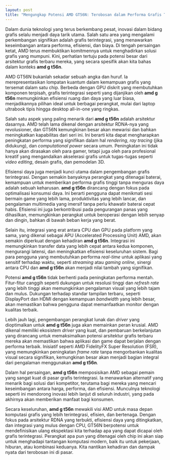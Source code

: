 ```yaml
---
layout: post
title: "Mengungkap Potensi AMD GT56N: Terobosan dalam Performa Grafis Terintegrasi"
---
```


Dalam dunia teknologi yang terus berkembang pesat, inovasi dalam bidang grafis selalu menjadi daya tarik utama. Salah satu area yang mengalami perkembangan signifikan adalah grafis terintegrasi, yang menawarkan keseimbangan antara performa, efisiensi, dan biaya. Di tengah persaingan ketat, AMD terus membuktikan komitmennya untuk menghadirkan solusi grafis yang mumpuni. Kini, perhatian tertuju pada potensi besar dari arsitektur grafis terbaru mereka, yang secara spesifik akan kita bahas dalam konteks **amd g t56n**.

AMD GT56N bukanlah sekadar sebuah angka dan huruf. Ia merepresentasikan lompatan kuantum dalam kemampuan grafis yang tersemat dalam satu chip. Berbeda dengan GPU diskrit yang membutuhkan komponen terpisah, grafis terintegrasi seperti yang dijanjikan oleh **amd g t56n** memungkinkan efisiensi ruang dan daya yang luar biasa, menjadikannya pilihan ideal untuk berbagai perangkat, mulai dari laptop ultrabook tipis hingga desktop all-in-one yang ringkas.

Salah satu aspek yang paling menarik dari **amd g t56n** adalah arsitektur dasarnya. AMD telah lama dikenal dengan arsitektur RDNA-nya yang revolusioner, dan GT56N kemungkinan besar akan mewarisi dan bahkan meningkatkan kapabilitas dari seri ini. Ini berarti kita dapat mengharapkan peningkatan performa yang signifikan dalam hal *rendering*, *ray tracing* (jika didukung), dan *computational power* secara umum. Peningkatan ini tidak hanya akan dirasakan oleh para gamer, tetapi juga oleh para profesional kreatif yang mengandalkan akselerasi grafis untuk tugas-tugas seperti *video editing*, desain grafis, dan pemodelan 3D.

Efisiensi daya juga menjadi kunci utama dalam pengembangan grafis terintegrasi. Dengan semakin banyaknya perangkat yang ditenagai baterai, kemampuan untuk memberikan performa grafis tinggi tanpa menguras daya adalah sebuah keharusan. **amd g t56n** dirancang dengan fokus pada optimalisasi konsumsi daya. Ini berarti pengguna dapat menikmati sesi bermain game yang lebih lama, produktivitas yang lebih lancar, dan pengalaman multimedia yang imersif tanpa perlu khawatir baterai cepat habis. Efisiensi ini juga berkontribusi pada pengurangan panas yang dihasilkan, memungkinkan perangkat untuk beroperasi dengan lebih senyap dan dingin, bahkan di bawah beban kerja yang berat.

Selain itu, integrasi yang erat antara CPU dan GPU pada platform yang sama, yang dikenal sebagai APU (Accelerated Processing Unit) AMD, akan semakin diperkuat dengan kehadiran **amd g t56n**. Integrasi ini memungkinkan transfer data yang lebih cepat antara kedua komponen, mengurangi latensi, dan meningkatkan efisiensi keseluruhan sistem. Bagi para pengguna yang membutuhkan performa *real-time* untuk aplikasi yang sensitif terhadap waktu, seperti *streaming* atau *gaming online*, sinergi antara CPU dan **amd g t56n** akan menjadi nilai tambah yang signifikan.

Potensi **amd g t56n** tidak berhenti pada peningkatan performa mentah. Fitur-fitur canggih seperti dukungan untuk resolusi tinggi dan *refresh rate* yang lebih tinggi akan memungkinkan pengalaman visual yang lebih tajam dan mulus. Dukungan terhadap standar tampilan terbaru, seperti DisplayPort dan HDMI dengan kemampuan *bandwidth* yang lebih besar, akan memastikan bahwa pengguna dapat memanfaatkan monitor dengan kualitas terbaik.

Lebih jauh lagi, pengembangan perangkat lunak dan *driver* yang dioptimalkan untuk **amd g t56n** juga akan memainkan peran krusial. AMD dikenal memiliki ekosistem *driver* yang kuat, dan pembaruan berkelanjutan yang dirancang untuk memaksimalkan potensi arsitektur grafis terbaru mereka akan memastikan bahwa aplikasi dan game dapat berjalan dengan performa terbaik. Inisiatif seperti AMD FidelityFX Super Resolution (FSR), yang memungkinkan peningkatan *frame rate* tanpa mengorbankan kualitas visual secara signifikan, kemungkinan besar akan menjadi bagian integral dari pengalaman menggunakan **amd g t56n**.

Dalam hal persaingan, **amd g t56n** memposisikan AMD sebagai pemain yang sangat kuat di pasar grafis terintegrasi. Ia menawarkan alternatif yang menarik bagi solusi dari kompetitor, terutama bagi mereka yang mencari keseimbangan antara harga, performa, dan efisiensi. Munculnya teknologi seperti ini mendorong inovasi lebih lanjut di seluruh industri, yang pada akhirnya akan memberikan manfaat bagi konsumen.

Secara keseluruhan, **amd g t56n** mewakili visi AMD untuk masa depan komputasi grafis yang lebih terintegrasi, efisien, dan bertenaga. Dengan fokus pada arsitektur RDNA yang terbukti, efisiensi daya yang ditingkatkan, dan integrasi yang mulus dengan CPU, GT56N berpotensi untuk mendefinisikan ulang ekspektasi kita terhadap apa yang dapat dicapai oleh grafis terintegrasi. Perangkat apa pun yang ditenagai oleh chip ini akan siap untuk menghadapi tantangan komputasi modern, baik itu untuk pekerjaan, hiburan, atau kombinasi keduanya. Kita nantikan kehadiran dan dampak nyata dari terobosan ini di pasar.
